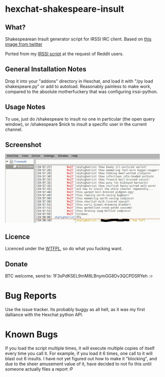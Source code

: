 # hexchat-shakespeare-insult

## What?
Shakespearean Insult generator script for IRSSI IRC client. Based on [this image from twitter](https://pbs.twimg.com/media/B9b6c0PIEAAJvao.jpg)

Ported from my [IRSSI script](https://github.com/0x27/irssi-shakespeare-insult) at the request of Reddit users.

## General Installation Notes
Drop it into your "addons" directory in Hexchat, and load it with "/py load shakespeare.py" or add to autoload. Reasonably painless to make work, compared to the absolute motherfuckery that was configuring irssi-python.

## Usage Notes
To use, just do /shakespeare to insult no one in particular (the open query window), or /shakespeare $nick to insult a specific user in the current channel.

## Screenshot
![Screencap](https://raw.githubusercontent.com/0x27/hexchat-shakespeare-insult/master/screenshot.png)

## Licence
Licenced under the [WTFPL](http://wtfpl.net), so do what you fucking want.

## Donate
BTC welcome, send to: 1F3sPdKSEL9mM8LBnymGG8Dv3QCPDSRYeh :>

# Bug Reports
Use the issue tracker. Its probably buggy as all hell, as it was my first dalliance with the Hexchat python API.

# Known Bugs
If you load the script multiple times, it will execute multiple copies of itself every time you call it. For example, if you load it 6 times, one call to it will blast out 6 insults. I have not yet figured out how to make it "blocking", and due to the sheer amusement value of it, have decided to not fix this until someone actually files a report :P
